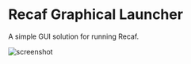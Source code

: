 # Recaf Graphical Launcher

A simple GUI solution for running Recaf.

![screenshot](../media/preview-gui.png)
